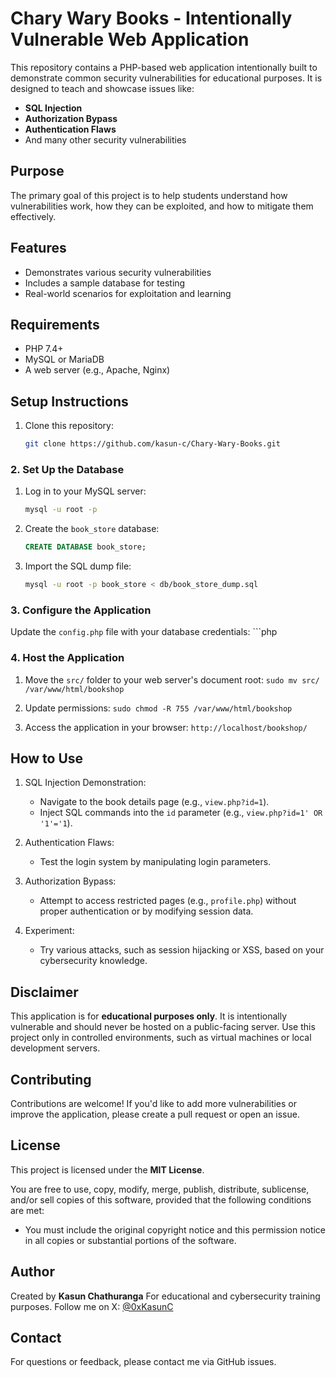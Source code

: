 # Chary Wary Books - Intentionally Vulnerable Web Application

This repository contains a PHP-based web application intentionally built to demonstrate common security vulnerabilities for educational purposes. It is designed to teach and showcase issues like:

- **SQL Injection**
- **Authorization Bypass**
- **Authentication Flaws**
- And many other security vulnerabilities

## Purpose
The primary goal of this project is to help students understand how vulnerabilities work, how they can be exploited, and how to mitigate them effectively.

## Features
- Demonstrates various security vulnerabilities
- Includes a sample database for testing
- Real-world scenarios for exploitation and learning

## Requirements
- PHP 7.4+
- MySQL or MariaDB
- A web server (e.g., Apache, Nginx)

## Setup Instructions
1. Clone this repository:
   ```bash
   git clone https://github.com/kasun-c/Chary-Wary-Books.git

### 2. Set Up the Database
1. Log in to your MySQL server:
    ```bash
    mysql -u root -p
2. Create the `book_store` database:
     ```SQL
     CREATE DATABASE book_store;
3. Import the SQL dump file:
    ```bash
    mysql -u root -p book_store < db/book_store_dump.sql
### 3. Configure the Application
Update the `config.php` file with your database credentials:
    ```php
    <?php
      $link = mysqli_connect("localhost", "root", "your_password", "book_store");
      if (!$link) {
        die("Connection failed: " . mysqli_connect_error());
      }
    ?>


### 4. Host the Application

1.  Move the `src/` folder to your web server's document root:
`sudo mv src/ /var/www/html/bookshop`

2. Update permissions:
`sudo chmod -R 755 /var/www/html/bookshop`

3. Access the application in your browser:
`http://localhost/bookshop/`


## How to Use

1.  SQL Injection Demonstration:
    
    -   Navigate to the book details page (e.g., `view.php?id=1`).
    -   Inject SQL commands into the `id` parameter (e.g., `view.php?id=1' OR '1'='1`).
2.  Authentication Flaws:
    
    -   Test the login system by manipulating login parameters.
3.  Authorization Bypass:
    
    -   Attempt to access restricted pages (e.g., `profile.php`) without proper authentication or by modifying session data.
4.  Experiment:
    
    -   Try various attacks, such as session hijacking or XSS, based on your cybersecurity knowledge.



## Disclaimer

This application is for **educational purposes only**. It is intentionally vulnerable and should never be hosted on a public-facing server. Use this project only in controlled environments, such as virtual machines or local development servers.



## Contributing

Contributions are welcome! If you'd like to add more vulnerabilities or improve the application, please create a pull request or open an issue.




## License

This project is licensed under the **MIT License**.

You are free to use, copy, modify, merge, publish, distribute, sublicense, and/or sell copies of this software, provided that the following conditions are met:

- You must include the original copyright notice and this permission notice in all copies or substantial portions of the software.



## Author

Created by **Kasun Chathuranga** For educational and cybersecurity training purposes. 
Follow me on X: [@0xKasunC](https://x.com/0xKasunC)


## Contact

For questions or feedback, please contact me  via GitHub issues.
